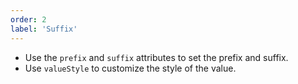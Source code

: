 ```yaml
---
order: 2
label: 'Suffix'
---
```


- Use the `prefix` and `suffix` attributes to set the prefix and suffix.
- Use `valueStyle` to customize the style of the value.
